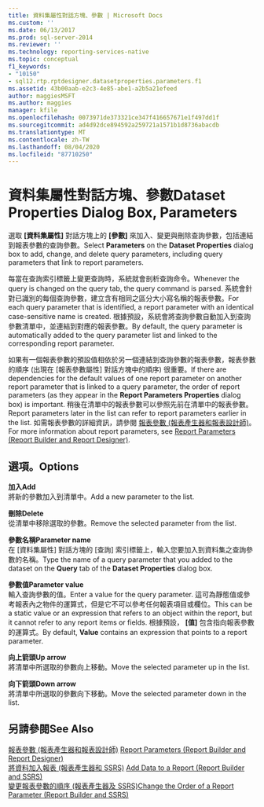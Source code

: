 ```yaml
---
title: 資料集屬性對話方塊、參數 | Microsoft Docs
ms.custom: ''
ms.date: 06/13/2017
ms.prod: sql-server-2014
ms.reviewer: ''
ms.technology: reporting-services-native
ms.topic: conceptual
f1_keywords:
- "10150"
- sql12.rtp.rptdesigner.datasetproperties.parameters.f1
ms.assetid: 43b00aab-e2c3-4e85-abe1-a2b5a21efeed
author: maggiesMSFT
ms.author: maggies
manager: kfile
ms.openlocfilehash: 0073971de373321ce347f416657671e1f497dd1f
ms.sourcegitcommit: ad4d92dce894592a259721a1571b1d8736abacdb
ms.translationtype: MT
ms.contentlocale: zh-TW
ms.lasthandoff: 08/04/2020
ms.locfileid: "87710250"
---
```

# <a name="dataset-properties-dialog-box-parameters"></a><span data-ttu-id="10968-102">資料集屬性對話方塊、參數</span><span class="sxs-lookup"><span data-stu-id="10968-102">Dataset Properties Dialog Box, Parameters</span></span>
  <span data-ttu-id="10968-103">選取 **[資料集屬性]** 對話方塊上的 **[參數]** 來加入、變更與刪除查詢參數，包括連結到報表參數的查詢參數。</span><span class="sxs-lookup"><span data-stu-id="10968-103">Select **Parameters** on the **Dataset Properties** dialog box to add, change, and delete query parameters, including query parameters that link to report parameters.</span></span>  
  
 <span data-ttu-id="10968-104">每當在查詢索引標籤上變更查詢時，系統就會剖析查詢命令。</span><span class="sxs-lookup"><span data-stu-id="10968-104">Whenever the query is changed on the query tab, the query command is parsed.</span></span> <span data-ttu-id="10968-105">系統會針對已識別的每個查詢參數，建立含有相同之區分大小寫名稱的報表參數。</span><span class="sxs-lookup"><span data-stu-id="10968-105">For each query parameter that is identified, a report parameter with an identical case-sensitive name is created.</span></span> <span data-ttu-id="10968-106">根據預設，系統會將查詢參數自動加入到查詢參數清單中，並連結到對應的報表參數。</span><span class="sxs-lookup"><span data-stu-id="10968-106">By default, the query parameter is automatically added to the query parameter list and linked to the corresponding report parameter.</span></span>  
  
 <span data-ttu-id="10968-107">如果有一個報表參數的預設值相依於另一個連結到查詢參數的報表參數，報表參數的順序 (出現在 [報表參數屬性]  對話方塊中的順序) 很重要。</span><span class="sxs-lookup"><span data-stu-id="10968-107">If there are dependencies for the default values of one report parameter on another report parameter that is linked to a query parameter, the order of report parameters (as they appear in the **Report Parameters Properties** dialog box) is important.</span></span> <span data-ttu-id="10968-108">稍後在清單中的報表參數可以參照先前在清單中的報表參數。</span><span class="sxs-lookup"><span data-stu-id="10968-108">Report parameters later in the list can refer to report parameters earlier in the list.</span></span> <span data-ttu-id="10968-109">如需報表參數的詳細資訊，請參閱 [報表參數 &#40;報表產生器和報表設計師&#41;](../report-design/report-parameters-report-builder-and-report-designer.md)。</span><span class="sxs-lookup"><span data-stu-id="10968-109">For more information about report parameters, see [Report Parameters &#40;Report Builder and Report Designer&#41;](../report-design/report-parameters-report-builder-and-report-designer.md).</span></span>  
  
## <a name="options"></a><span data-ttu-id="10968-110">選項。</span><span class="sxs-lookup"><span data-stu-id="10968-110">Options</span></span>  
 <span data-ttu-id="10968-111">**加入**</span><span class="sxs-lookup"><span data-stu-id="10968-111">**Add**</span></span>  
 <span data-ttu-id="10968-112">將新的參數加入到清單中。</span><span class="sxs-lookup"><span data-stu-id="10968-112">Add a new parameter to the list.</span></span>  
  
 <span data-ttu-id="10968-113">**刪除**</span><span class="sxs-lookup"><span data-stu-id="10968-113">**Delete**</span></span>  
 <span data-ttu-id="10968-114">從清單中移除選取的參數。</span><span class="sxs-lookup"><span data-stu-id="10968-114">Remove the selected parameter from the list.</span></span>  
  
 <span data-ttu-id="10968-115">**參數名稱**</span><span class="sxs-lookup"><span data-stu-id="10968-115">**Parameter name**</span></span>  
 <span data-ttu-id="10968-116">在 [資料集屬性] 對話方塊的 [查詢] 索引標籤上，輸入您要加入到資料集之查詢參數的名稱。</span><span class="sxs-lookup"><span data-stu-id="10968-116">Type the name of a query parameter that you added to the dataset on the **Query** tab of the **Dataset Properties** dialog box.</span></span>  
  
 <span data-ttu-id="10968-117">**參數值**</span><span class="sxs-lookup"><span data-stu-id="10968-117">**Parameter value**</span></span>  
 <span data-ttu-id="10968-118">輸入查詢參數的值。</span><span class="sxs-lookup"><span data-stu-id="10968-118">Enter a value for the query parameter.</span></span> <span data-ttu-id="10968-119">這可為靜態值或參考報表內之物件的運算式，但是它不可以參考任何報表項目或欄位。</span><span class="sxs-lookup"><span data-stu-id="10968-119">This can be a static value or an expression that refers to an object within the report, but it cannot refer to any report items or fields.</span></span> <span data-ttu-id="10968-120">根據預設， **[值]** 包含指向報表參數的運算式。</span><span class="sxs-lookup"><span data-stu-id="10968-120">By default, **Value** contains an expression that points to a report parameter.</span></span>  
  
 <span data-ttu-id="10968-121">**向上箭頭**</span><span class="sxs-lookup"><span data-stu-id="10968-121">**Up arrow**</span></span>  
 <span data-ttu-id="10968-122">將清單中所選取的參數向上移動。</span><span class="sxs-lookup"><span data-stu-id="10968-122">Move the selected parameter up in the list.</span></span>  
  
 <span data-ttu-id="10968-123">**向下箭頭**</span><span class="sxs-lookup"><span data-stu-id="10968-123">**Down arrow**</span></span>  
 <span data-ttu-id="10968-124">將清單中所選取的參數向下移動。</span><span class="sxs-lookup"><span data-stu-id="10968-124">Move the selected parameter down in the list.</span></span>  
  
## <a name="see-also"></a><span data-ttu-id="10968-125">另請參閱</span><span class="sxs-lookup"><span data-stu-id="10968-125">See Also</span></span>  
 <span data-ttu-id="10968-126">[報表參數 &#40;報表產生器和報表設計師&#41;](../report-design/report-parameters-report-builder-and-report-designer.md) </span><span class="sxs-lookup"><span data-stu-id="10968-126">[Report Parameters &#40;Report Builder and Report Designer&#41;](../report-design/report-parameters-report-builder-and-report-designer.md) </span></span>  
 <span data-ttu-id="10968-127">[將資料加入報表 &#40;報表產生器和 SSRS&#41;](report-datasets-ssrs.md) </span><span class="sxs-lookup"><span data-stu-id="10968-127">[Add Data to a Report &#40;Report Builder and SSRS&#41;](report-datasets-ssrs.md) </span></span>  
 [<span data-ttu-id="10968-128">變更報表參數的順序 &#40;報表產生器及 SSRS&#41;</span><span class="sxs-lookup"><span data-stu-id="10968-128">Change the Order of a Report Parameter &#40;Report Builder and SSRS&#41;</span></span>](../report-design/change-the-order-of-a-report-parameter-report-builder-and-ssrs.md)  
  
  
